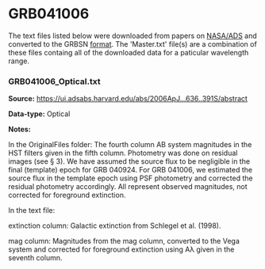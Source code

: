 # GRB041006


The text files listed below were downloaded from papers on [NASA/ADS](https://ui.adsabs.harvard.edu) and converted to the GRBSN [format](https://github.com/GabrielF98/GRBSNWebtool/tree/master/Webtool/static/SourceData). The 'Master.txt' file(s) are a combination of these files containg all of the downloaded data for a paticular wavelength range.

### GRB041006_Optical.txt


**Source:** https://ui.adsabs.harvard.edu/abs/2006ApJ...636..391S/abstract

**Data-type:** Optical

**Notes:**

In the OriginalFiles folder: The fourth column AB system magnitudes in the HST filters given in the fifth column. Photometry was done on residual images (see § 3). We have assumed the source flux to be negligible in the final (template) epoch for GRB 040924. For GRB 041006, we estimated the source flux in the template epoch using PSF photometry and corrected the residual photometry accordingly. All represent observed magnitudes, not corrected for foreground extinction.



In the text file:

extinction column: Galactic extinction from Schlegel et al. (1998).

mag column: Magnitudes from the mag column, converted to the Vega system and corrected for foreground extinction using Aλ given in the seventh column.